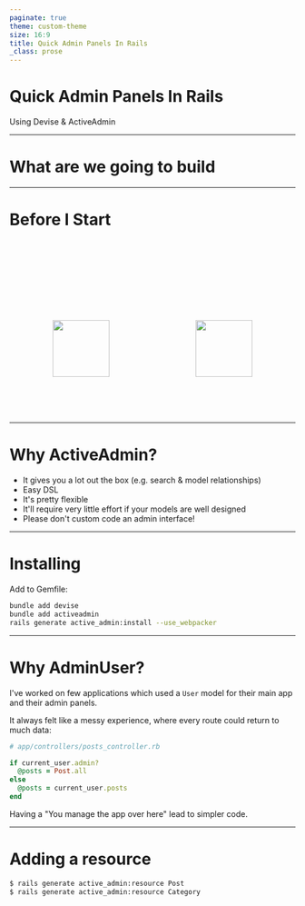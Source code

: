 ```yaml
---
paginate: true
theme: custom-theme
size: 16:9
title: Quick Admin Panels In Rails
_class: prose
---
```

<!-- _class: lead -->

# Quick Admin Panels In Rails

Using Devise & ActiveAdmin 

---
<!-- _class: lead -->

# What are we going to build

---
<!-- _class: lead -->
<!--
Please remember to Like/Comment/Subscribe!
-->

# Before I Start

<div style="display: flex; justify-content: space-around; align-items: center; font-size: 1.2rem; margin-top: 10rem; margin-bottom: 5rem;">
  <img src="/assets/images/youtube-like.svg" height="100" class="wiggle" />
  <img src="/assets/images/youtube-subscribe.png" height="100" class="wiggle" />
</div>

---
<!--
I really like it
-->

# Why ActiveAdmin?

- It gives you a lot out the box (e.g. search & model relationships)
- Easy DSL
- It's pretty flexible
- It'll require very little effort if your models are well designed
- Please don't custom code an admin interface!

---
<!--
Make sure to use an AdminUser
-->

# Installing

Add to Gemfile:

```bash
bundle add devise
bundle add activeadmin
rails generate active_admin:install --use_webpacker
```

---
<!--
Because separating your code is good.
-->

# Why AdminUser?

I've worked on few applications which used a `User` model for their main app and their admin panels.

It always felt like a messy experience, where every route could return to much data:

```rb
# app/controllers/posts_controller.rb

if current_user.admin? 
  @posts = Post.all
else
  @posts = current_user.posts
end
```

Having a "You manage the app over here" lead to simpler code.

---

# Adding a resource

```bash
$ rails generate active_admin:resource Post
$ rails generate active_admin:resource Category
```
